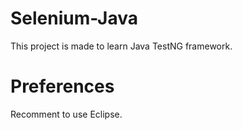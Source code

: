 # Selenium-Java

This project is made to learn Java TestNG framework.

# Preferences
Recomment to use Eclipse. 
